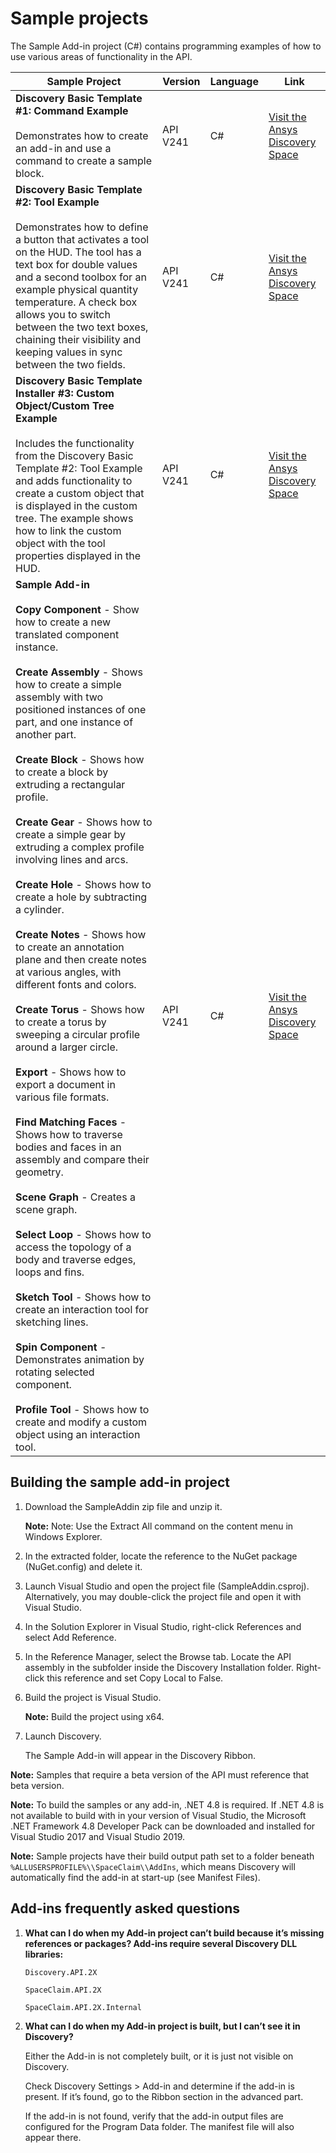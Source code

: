 # Sample projects

The Sample Add-in project \(C\#\) contains programming examples of how to use various areas of functionality in the API.


| Sample Project | Version | Language | Link |
|----------------|---------|----------|------|
| **Discovery Basic Template #1: Command Example**<br><br>Demonstrates how to create an add-in and use a command to create a sample block. | API V241 | C# | [Visit the Ansys Discovery Space](https://innovationspace.ansys.com/ais-discovery/) |
| **Discovery Basic Template #2: Tool Example**<br><br>Demonstrates how to define a button that activates a tool on the HUD. The tool has a text box for double values and a second toolbox for an example physical quantity temperature. A check box allows you to switch between the two text boxes, chaining their visibility and keeping values in sync between the two fields. | API V241 | C# | [Visit the Ansys Discovery Space](https://innovationspace.ansys.com/ais-discovery/) |
| **Discovery Basic Template Installer #3: Custom Object/Custom Tree Example**<br><br>Includes the functionality from the Discovery Basic Template #2: Tool Example and adds functionality to create a custom object that is displayed in the custom tree. The example shows how to link the custom object with the tool properties displayed in the HUD. | API V241 | C# | [Visit the Ansys Discovery Space](https://innovationspace.ansys.com/ais-discovery/) |
| **Sample Add-in**<br><br>**Copy Component** - Show how to create a new translated component instance.<br><br>**Create Assembly** - Shows how to create a simple assembly with two positioned instances of one part, and one instance of another part.<br><br>**Create Block** - Shows how to create a block by extruding a rectangular profile.<br><br>**Create Gear** - Shows how to create a simple gear by extruding a complex profile involving lines and arcs.<br><br>**Create Hole** - Shows how to create a hole by subtracting a cylinder.<br><br>**Create Notes** - Shows how to create an annotation plane and then create notes at various angles, with different fonts and colors.<br><br>**Create Torus** - Shows how to create a torus by sweeping a circular profile around a larger circle.<br><br>**Export** - Shows how to export a document in various file formats.<br><br>**Find Matching Faces** - Shows how to traverse bodies and faces in an assembly and compare their geometry.<br><br>**Scene Graph** - Creates a scene graph.<br><br>**Select Loop** - Shows how to access the topology of a body and traverse edges, loops and fins.<br><br>**Sketch Tool** - Shows how to create an interaction tool for sketching lines.<br><br>**Spin Component** - Demonstrates animation by rotating selected component.<br><br>**Profile Tool** - Shows how to create and modify a custom object using an interaction tool. | API V241 | C# | [Visit the Ansys Discovery Space](https://innovationspace.ansys.com/ais-discovery/) |

## Building the sample add-in project

1.  Download the SampleAddin zip file and unzip it.

    **Note:** Note: Use the Extract All command on the content menu in Windows Explorer.

2.  In the extracted folder, locate the reference to the NuGet package \(NuGet.config\) and delete it.

3.  Launch Visual Studio and open the project file \(SampleAddin.csproj\). Alternatively, you may double-click the project file and open it with Visual Studio.

4.  In the Solution Explorer in Visual Studio, right-click References and select Add Reference.

5.  In the Reference Manager, select the Browse tab. Locate the API assembly in the subfolder inside the Discovery Installation folder. Right-click this reference and set Copy Local to False.

6.  Build the project is Visual Studio.

    **Note:** Build the project using x64.

7.  Launch Discovery.

    The Sample Add-in will appear in the Discovery Ribbon.


**Note:** Samples that require a beta version of the API must reference that beta version.

**Note:** To build the samples or any add-in, .NET 4.8 is required. If .NET 4.8 is not available to build with in your version of Visual Studio, the Microsoft .NET Framework 4.8 Developer Pack can be downloaded and installed for Visual Studio 2017 and Visual Studio 2019.

**Note:** Sample projects have their build output path set to a folder beneath `%ALLUSERSPROFILE%\\SpaceClaim\\AddIns`, which means Discovery will automatically find the add-in at start-up \(see Manifest Files\).

## Add-ins frequently asked questions

1.  **What can I do when my Add-in project can’t build because it’s missing references or packages? Add-ins require several Discovery DLL libraries:**

    `Discovery.API.2X`

    `SpaceClaim.API.2X`

    `SpaceClaim.API.2X.Internal`

2.  **What can I do when my Add-in project is built, but I can’t see it in Discovery?**

    Either the Add-in is not completely built, or it is just not visible on Discovery.

    Check Discovery Settings \> Add-in and determine if the add-in is present. If it’s found, go to the Ribbon section in the advanced part.

    If the add-in is not found, verify that the add-in output files are configured for the Program Data folder. The manifest file will also appear there.


